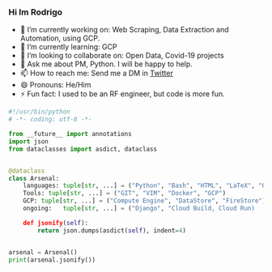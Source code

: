 ### Hi Im Rodrigo

- 🔭 I’m currently working on: Web Scraping, Data Extraction and Automation, using GCP.
- 🌱 I’m currently learning: GCP
- 👯 I’m looking to collaborate on: Open Data, Covid-19 projects
- 💬 Ask me about PM, Python. I will be happy to help.
- 📫 How to reach me: Send me a DM in [Twitter](https://twitter.com/rotorrest)
- 😄 Pronouns: He/Him
- ⚡ Fun fact: I used to be an RF engineer, but code is more fun.


```python
#!/usr/bin/python
# -*- coding: utf-8 -*-

from __future__ import annotations
import json
from dataclasses import asdict, dataclass


@dataclass
class Arsenal:
    languages: tuple[str, ...] = ("Python", "Bash", "HTML", "LaTeX", "Octave")
    Tools: tuple[str, ...] = ("GIT", "VIM", "Docker", "GCP")
    GCP: tuple[str, ...] = ("Compute Engine", "DataStore", "FireStore")
    ongoing:   tuple[str, ...] = ("Django", "Cloud Build, Cloud Run)

    def jsonify(self):
        return json.dumps(asdict(self), indent=4)


arsenal = Arsenal()
print(arsenal.jsonify())
```
